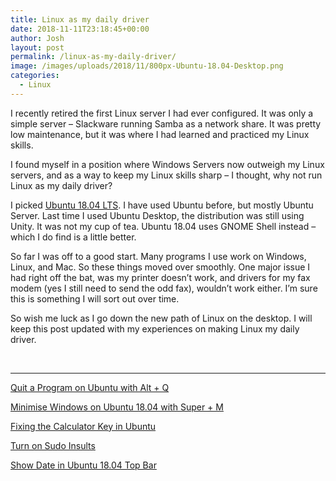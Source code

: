 ```yaml
---
title: Linux as my daily driver
date: 2018-11-11T23:18:45+00:00
author: Josh
layout: post
permalink: /linux-as-my-daily-driver/
image: /images/uploads/2018/11/800px-Ubuntu-18.04-Desktop.png
categories:
  - Linux
---
```

I recently retired the first Linux server I had ever configured. It was only a simple server &#8211; Slackware running Samba as a network share. It was pretty low maintenance, but it was where I had learned and practiced my Linux skills.

I found myself in a position where Windows Servers now outweigh my Linux servers, and as a way to keep my Linux skills sharp &#8211; I thought, why not run Linux as my daily driver?

I picked <a href="http://releases.ubuntu.com/18.04/" target="_blank" rel="noopener">Ubuntu 18.04 LTS</a>. I have used Ubuntu before, but mostly Ubuntu Server. Last time I used Ubuntu Desktop, the distribution was still using Unity. It was not my cup of tea. Ubuntu 18.04 uses GNOME Shell instead &#8211; which I do find is a little better.

So far I was off to a good start. Many programs I use work on Windows, Linux, and Mac. So these things moved over smoothly. One major issue I had right off the bat, was my printer doesn&#8217;t work, and drivers for my fax modem (yes I still need to send the odd fax), wouldn&#8217;t work either. I&#8217;m sure this is something I will sort out over time.

So wish me luck as I go down the new path of Linux on the desktop. I will keep this post updated with my experiences on making Linux my daily driver.

&nbsp;

* * *

<a href="https://joshdawes.com/quit-a-program-on-ubuntu-with-alt-q/" target="_blank" rel="noopener">Quit a Program on Ubuntu with Alt + Q</a>

[Minimise Windows on Ubuntu 18.04 with Super + M](https://joshdawes.com/minimise-windows-on-ubuntu-18-04-with-super-m/)

[Fixing the Calculator Key in Ubuntu](https://joshdawes.com/fixing-the-calculator-key-in-ubuntu-18-04/)

[Turn on Sudo Insults](https://joshdawes.com/turn-on-sudo-insults/)

[Show Date in Ubuntu 18.04 Top Bar](https://joshdawes.com/show-date-in-ubuntu-18-04-top-bar/)